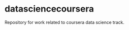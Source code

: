 datasciencecoursera
===================

Repository for work related to coursera data science track.
